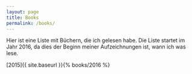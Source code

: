 ```yaml
---
layout: page
title: Books
permalink: /books/
---
```


Hier ist eine Liste mit Büchern, die ich gelesen habe. Die Liste startet im Jahr 2016, da dies der Beginn meiner Aufzeichnungen ist, wann ich was lese.

[2015]{{ site.baseurl }}{% books/2016 %}
